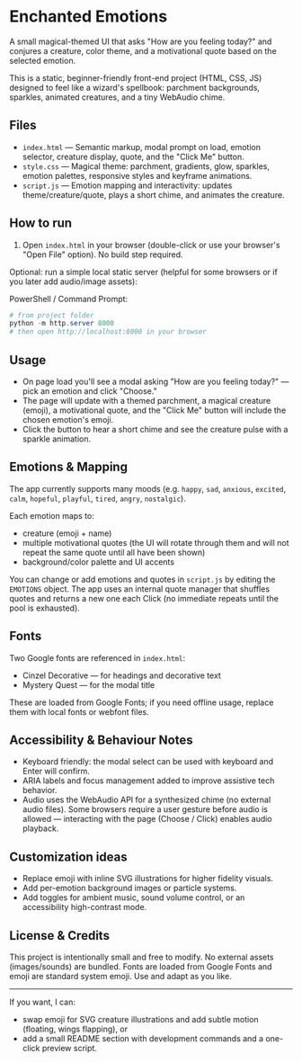 # Enchanted Emotions

A small magical-themed UI that asks "How are you feeling today?" and conjures a creature, color theme, and a motivational quote based on the selected emotion.

This is a static, beginner-friendly front-end project (HTML, CSS, JS) designed to feel like a wizard's spellbook: parchment backgrounds, sparkles, animated creatures, and a tiny WebAudio chime.

## Files

- `index.html` — Semantic markup, modal prompt on load, emotion selector, creature display, quote, and the "Click Me" button.
- `style.css` — Magical theme: parchment, gradients, glow, sparkles, emotion palettes, responsive styles and keyframe animations.
- `script.js` — Emotion mapping and interactivity: updates theme/creature/quote, plays a short chime, and animates the creature.

## How to run

1. Open `index.html` in your browser (double-click or use your browser's "Open File" option). No build step required.

Optional: run a simple local static server (helpful for some browsers or if you later add audio/image assets):

PowerShell / Command Prompt:

```powershell
# from project folder
python -m http.server 8000
# then open http://localhost:8000 in your browser
```

## Usage

- On page load you'll see a modal asking "How are you feeling today?" — pick an emotion and click "Choose."  
- The page will update with a themed parchment, a magical creature (emoji), a motivational quote, and the "Click Me" button will include the chosen emotion's emoji.  
- Click the button to hear a short chime and see the creature pulse with a sparkle animation.

## Emotions & Mapping

The app currently supports many moods (e.g. `happy`, `sad`, `anxious`, `excited`, `calm`, `hopeful`, `playful`, `tired`, `angry`, `nostalgic`).

Each emotion maps to:

- creature (emoji + name)
- multiple motivational quotes (the UI will rotate through them and will not repeat the same quote until all have been shown)
- background/color palette and UI accents

You can change or add emotions and quotes in `script.js` by editing the `EMOTIONS` object. The app uses an internal quote manager that shuffles quotes and returns a new one each Click (no immediate repeats until the pool is exhausted).

## Fonts

Two Google fonts are referenced in `index.html`:

- Cinzel Decorative — for headings and decorative text
- Mystery Quest — for the modal title

These are loaded from Google Fonts; if you need offline usage, replace them with local fonts or webfont files.

## Accessibility & Behaviour Notes

- Keyboard friendly: the modal select can be used with keyboard and Enter will confirm.  
- ARIA labels and focus management added to improve assistive tech behavior.  
- Audio uses the WebAudio API for a synthesized chime (no external audio files). Some browsers require a user gesture before audio is allowed — interacting with the page (Choose / Click) enables audio playback.

## Customization ideas

- Replace emoji with inline SVG illustrations for higher fidelity visuals.  
- Add per-emotion background images or particle systems.  
- Add toggles for ambient music, sound volume control, or an accessibility high-contrast mode.

## License & Credits

This project is intentionally small and free to modify. No external assets (images/sounds) are bundled. Fonts are loaded from Google Fonts and emoji are standard system emoji. Use and adapt as you like.

---

If you want, I can:
- swap emoji for SVG creature illustrations and add subtle motion (floating, wings flapping), or
- add a small README section with development commands and a one-click preview script.
